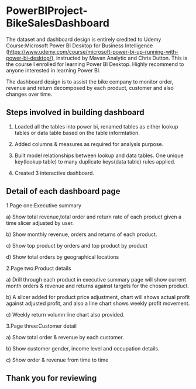 # PowerBIProject-BikeSalesDashboard

The dataset and dashboard design is entirely credited to Udemy Course:Microsoft Power BI Desktop for Business Intelligence (https://www.udemy.com/course/microsoft-power-bi-up-running-with-power-bi-desktop/), instructed by Mavan Analytic and Chris Dutton. This is the course I enrolled for learning Power BI Desktop. Highly recommend to anyone interested in learning Power BI.

The dashboard design is to assist the bike company to monitor order, revenue and return decomposed by each product, customer and also changes over time.

## Steps involved in building dashboard
1. Loaded all the tables into power bi, renamed tables as either lookup tables or data table based on the table informtation. 

2. Added columns & measures as required for analysis purpose.

3. Built model relationships between lookup and data tables. One unique key(lookup table) to many duplicate keys(data table) rules applied. 

4. Created 3 interactive dashboard. 

## Detail of each dashboard page

1.Page one:Executive summary 

a) Show total revenue,total order and return rate of each product given a time slicer adjusted by user. 

b) Show monthly revenue, orders and returns of each product.

c) Show top product by orders and top product by product

d) Show total orders by geographical locations 

2.Page two:Product details 

a) Drill through each product in executive summary page will show current month orders & revenue and returns against targets for the chosen product.

b) A slicer added for product price adjustment, chart will shows actual profit against adjusted profit, and also a line chart shows weekly profit movement.

c) Weekly return volumn line chart also provided. 

3.Page three:Customer detail

a) Show total order & revenue by each customer. 

b) Show customer gender, income level and occupation details. 

c) Show order & revenue from time to time

## Thank you for reviewing

